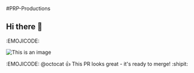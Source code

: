 #PRP-Productions

## Hi there 👋
:EMOJICODE:

![This is an image](https://myoctocat.com/assets/images/base-octocat.svg)

<!--

**Here are some ideas to get you started:**

🙋‍♀️ A short introduction - what is your organization all about?
🌈 Contribution guidelines - how can the community get involved?
👩‍💻 Useful resources - where can the community find your docs? Is there anything else the community should know?
🍿 Fun facts - what does your team eat for breakfast?
🧙 Remember, you can do mighty things with the power of [Markdown](https://docs.github.com/github/writing-on-github/getting-started-with-writing-and-formatting-on-github/basic-writing-and-formatting-syntax)
-->
:EMOJICODE:
@octocat :+1: This PR looks great - it's ready to merge! :shipit:

